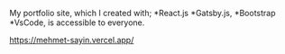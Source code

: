 My portfolio site, which I created with;
*React.js
*Gatsby.js,
*Bootstrap
*VsCode,
is accessible to everyone.


https://mehmet-sayin.vercel.app/
